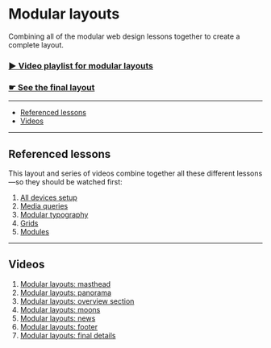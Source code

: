 # Modular layouts

Combining all of the modular web design lessons together to create a complete layout.

### [▶ Video playlist for modular layouts](https://www.youtube.com/playlist?list=PLWjCJDeWfDdf2mx4t-HMV6L5ojOqBNany)

### [☛ See the final layout](http://algonquindesign.github.io/html-css/modular-layouts/)

---

- [Referenced lessons](#referenced-lessons)
- [Videos](#videos)

---

## Referenced lessons

This layout and series of videos combine together all these different lessons—so they should be watched first:

1. [All devices setup](../all-devices-setup/)
2. [Media queries](../media-queries/)
3. [Modular typography](../modular-typography/)
4. [Grids](../grids/)
5. [Modules](../modules/)

---

## Videos

1. [Modular layouts: masthead](https://www.youtube.com/watch?v=BmlM9xEzxKE&list=PLWjCJDeWfDdf2mx4t-HMV6L5ojOqBNany&index=1)
2. [Modular layouts: panorama](https://www.youtube.com/watch?v=ZhYZODS3Mks&list=PLWjCJDeWfDdf2mx4t-HMV6L5ojOqBNany&index=2)
3. [Modular layouts: overview section](https://www.youtube.com/watch?v=bFYYhpuv8i0&list=PLWjCJDeWfDdf2mx4t-HMV6L5ojOqBNany&index=3)
4. [Modular layouts: moons](https://www.youtube.com/watch?v=Mn6nvo0biOw&list=PLWjCJDeWfDdf2mx4t-HMV6L5ojOqBNany&index=4)
5. [Modular layouts: news](https://www.youtube.com/watch?v=0UoIgFa6wqQ&list=PLWjCJDeWfDdf2mx4t-HMV6L5ojOqBNany&index=5)
6. [Modular layouts: footer](https://www.youtube.com/watch?v=9UYmPshSN3s&list=PLWjCJDeWfDdf2mx4t-HMV6L5ojOqBNany&index=6)
7. [Modular layouts: final details](https://www.youtube.com/watch?v=LL90Ej0XpFo&list=PLWjCJDeWfDdf2mx4t-HMV6L5ojOqBNany&index=7)
